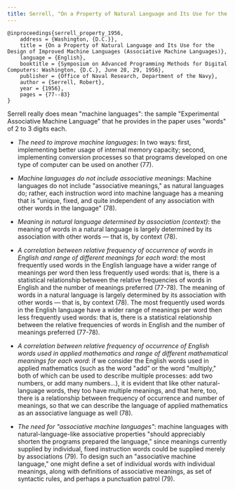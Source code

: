 ```yaml
---
title: Serrell, "On a Property of Natural Language and Its Use for the Design of Improved Machine Languages (Associative Machine Languages)" (1956)
---
```


```
@inproceedings{serrell_property_1956,
	address = {Washington, {D.C.}},
	title = {On a Property of Natural Language and Its Use for the Design of Improved Machine Languages (Associative Machine Languages)},
	language = {English},
	booktitle = {Symposium on Advanced Programming Methods for Digital Computers: Washington, {D.C.}, June 28, 29, 1956},
	publisher = {Office of Naval Research, Department of the Navy},
	author = {Serrell, Robert},
	year = {1956},
	pages = {77--83}
}
```

Serrell really does mean "machine languages": the sample "Experimental Associative Machine Language" that he provides in the paper uses "words" of 2 to 3 digits each.

* *The need to improve machine languages*: In two ways: first, implementing better usage of internal memory capacity; second, implementing conversion processes so that programs developed on one type of computer can be used on another (77).

* *Machine languages do not include associative meanings*: Machine languages do not include "associative meanings," as natural languages do; rather, each instruction word into machine language has a meaning that is "unique, fixed, and quite independent of any association with other words in the language" (78).

* *Meaning in natural language determined by association (context)*: the meaning of words in a natural language is largely determined by its association with other words — that is, by context (78).

* *A correlation between relative frequency of occurrence of words in English and range of different meanings for each word*: the most frequently used words in the English language have a wider range of meanings per word then less frequently used words: that is, there is a statistical relationship between the relative frequencies of words in English and the number of meanings preferred (77-78). The meaning of words in a natural language is largely determined by its association with other words — that is, by context (78). The most frequently used words in the English language have a wider range of meanings per word then less frequently used words: that is, there is a statistical relationship between the relative frequencies of words in English and the number of meanings preferred (77-78).

* *A correlation between relative frequency of occurrence of English words used in applied mathematics and range of different mathematical meanings for each word*: if we consider the English words used in applied mathematics (such as the word "add" or the word "multiply," both of which can be used to describe multiple processes: add two numbers, or add many numbers...), it is evident that like other natural-language words, they too have multiple meanings, and that here, too, there is a relationship between frequency of occurrence and number of meanings, so that we can describe the language of applied mathematics as an associative language as well (78).

* *The need for "associative machine languages"*: machine languages with natural-language-like associative properties "should appreciably shorten the programs prepared the language," since meanings currently supplied by individual, fixed instruction words could be supplied merely by associations (79). To design such an "associative machine language," one might define a set of individual words with individual meanings, along with definitions of associative meanings, as set of syntactic rules, and perhaps a punctuation patrol (79).

